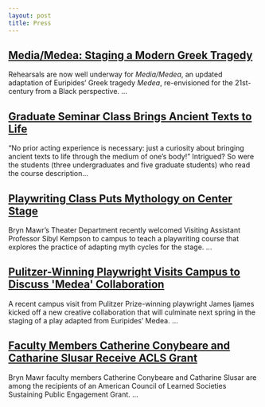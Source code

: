 ```yaml
---
layout: post
title: Press
---
```


## [Media/Medea: Staging a Modern Greek Tragedy](https://www.brynmawr.edu/news/mediamedea-staging-modern-greek-tragedy)
Rehearsals are now well underway for *Media/Medea*, an updated adaptation of Euripides’ Greek tragedy *Medea*, re-envisioned for the 21st-century from a Black perspective. ...

## [Graduate Seminar Class Brings Ancient Texts to Life](https://www.brynmawr.edu/news/graduate-seminar-class-brings-ancient-texts-life)
“No prior acting experience is necessary: just a curiosity about bringing ancient texts to life through the medium of one’s body!” Intrigued? So were the students (three undergraduates and five graduate students) who read the course description...

## [Playwriting Class Puts Mythology on Center Stage](https://www.brynmawr.edu/news/playwriting-class-puts-mythology-center-stage)
Bryn Mawr’s Theater Department recently welcomed Visiting Assistant Professor Sibyl Kempson to campus to teach a playwriting course that explores the practice of adapting myth cycles for the stage. ...

## [Pulitzer-Winning Playwright Visits Campus to Discuss 'Medea' Collaboration](https://www.brynmawr.edu/news/pulitzer-winning-playwright-visits-campus-discuss-medea-collaboration)
A recent campus visit from Pulitzer Prize-winning playwright James Ijames kicked off a new creative collaboration that will culminate next spring in the staging of a play adapted from Euripides’ Medea. ...

## [Faculty Members Catherine Conybeare and Catharine Slusar Receive ACLS Grant](https://www.brynmawr.edu/news/faculty-members-catherine-conybeare-catharine-slusar-receive-acls-grant)
Bryn Mawr faculty members Catherine Conybeare and Catharine Slusar are among the recipients of an American Council of Learned Societies Sustaining Public Engagement Grant. ...

